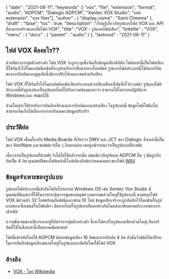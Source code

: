 {
  "date" : "2021-08-11",
  "keywords" :[ "vox", "file", "extension", "format", "audio", "ADPCM", "Dialogic ADPCM", "Xentec VOX Studio", "vox extension", "vox files"],
  "author" : {
    "display_name" : "Sami Cheema"
},
  "draft" : "false",
  "toc" : true,
  "description" :"เรียนรู้เกี่ยวกับรูปแบบไฟล์ VOX และ API ที่สามารถสร้างและเปิดไฟล์ VOX",
  "title" :"VOX - รูปแบบไฟล์เสียง",
  "linktitle" : "VOX",
  "menu" : {
    "docs" : {
      "parent" : "audio"
}
},
  "lastmod" : "2021-08-11"
}

## ไฟล์ VOX คืออะไร?? ##

ด้วยอัตราการสุ่มตัวอย่างต่ำ ไฟล์ VOX จะถูกระบุเพื่อจัดเก็บข้อมูลเสียงดิจิทัล ไฟล์เหล่านี้เป็นไฟล์เสียงที่ใช้กันทั่วไปในแอปพลิเคชันที่ระบุสำหรับการสื่อสารทางโทรศัพท์ รูปแบบไฟล์ประเภทนี้ใช้อัลกอริทึมของการบีบอัดแบบสูญเสียซึ่งมีการปรับให้เหมาะสมสำหรับเสียง

ไฟล์ VOX ที่ใช้กันทั่วไปในแอปพลิเคชันเสียงประกอบด้วยเสียงเตือนที่บันทึกไว้ล่วงหน้า รูปแบบไฟล์ประเภทนี้ยังถูกแปลงเป็นรูปแบบอื่นที่ได้รับความนิยมมากกว่า สามารถใช้ในระบบปฏิบัติการ Windows และ macOS

ส่วนใหญ่จะใช้สำหรับการบันทึกเสียงและการบีบอัดแบบเปล่งเสียง ในรูปแบบนี้ ข้อมูลโพลีโฟนิกไม่สามารถจัดเก็บได้เนื่องจากรองรับเฉพาะข้อมูลปรักปรำ



## ประวัติย่อ ##

ไฟล์ VOX เชื่อมโยงกับ Media Boards ที่เรียกว่า DMV และ JCT ของ Dialogic สิ่งเหล่านี้เป็นของ VoxWare และซอฟต์แวร์อื่น ๆ อีกมากมาย เคยถูกพิจารณาว่าเป็นรูปแบบที่ล้าสมัย

เนื่องจากเป็นรูปแบบที่ล้าสมัย จึงไม่ได้ใช้หลังจากนั้น เช่นเดียวกับรูปแบบ ADPCM อื่น ๆ มันถูกบีบอัดเป็น 4 บิต คุณสมบัติของไฟล์เหล่านี้ใกล้เคียงกับข้อกำหนดเฉพาะของไฟล์ [WAV](/th/audio/wav/)


## ข้อมูลจำเพาะของรูปแบบ ##

รูปแบบไฟล์ประเภทนี้เข้ากันได้กับโปรแกรม Windows OS เช่น Xentec Vox Studio มีคุณสมบัติเฉพาะที่ใช้ในการกระตุ้นการพูดของมนุษย์ เกมอาเขตส่วนใหญ่ใช้รูปแบบนี้ นามสกุลไฟล์ VOX มีส่วนหัว 32 ไบต์พร้อมกับดัชนีและเฟรม 10 ไบต์ ข้อมูลเสียงจริงจะถูกบันทึกไว้ในเฟรมในรูปแบบของเซ็กเมนต์ในไฟล์เดียว มีหลายไบต์ในรูปแบบที่แตกต่างกันในแต่ละเฟรมตามประเภทของการเข้ารหัส

ความชัดเจนของเสียงจะคงอยู่ที่อัตราการสุ่มตัวอย่างต่ำ ซึ่งหาได้ยากในรูปแบบเสียงส่วนใหญ่ อัลกอริทึมที่ใช้ในสิ่งเหล่านี้เป็นทางคณิตศาสตร์

ไฟล์นี้เข้ารหัสโดยใช้ ADPCM มันย่อข้อมูลเสียง 16 บิตและการบีบอัด 4 บิต ดังนั้นจึงมีข้อได้เปรียบในการบันทึกข้อมูลเสียงขนาดใหญ่ในรูปแบบกะทัดรัดโดยใช้ไฟล์ VOX


## อ้างอิง ##

* [VOX - โดย Wikipedia](https://en.wikipedia.org/wiki/Dialogic_ADPCM)

